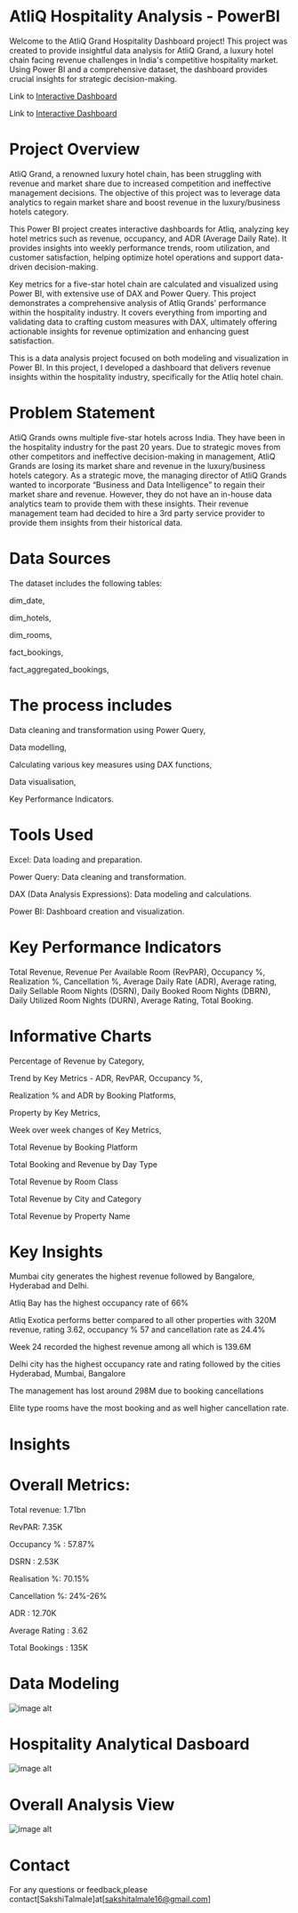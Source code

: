 # AtliQ Hospitality Analysis - PowerBI

Welcome to the AtliQ Grand Hospitality Dashboard project! This project was created to provide insightful data analysis for AtliQ Grand, a luxury hotel chain facing revenue challenges in India's competitive hospitality market. Using Power BI and a comprehensive dataset, the dashboard provides crucial insights for strategic decision-making.

Link to [Interactive Dashboard](https://app.powerbi.com/groups/81c1e812-f56a-4f75-9169-585568aad60f/reports/46cd17d9-2920-494e-ad2a-ab8789bc39e5/9aba98db1e4ad887c6eb?experience=power-bi)

Link to [Interactive Dashboard](https://app.powerbi.com/groups/81c1e812-f56a-4f75-9169-585568aad60f/reports/8bacf2ed-8fa5-49e5-9580-b5097d6cedcb/c66ec7f2c5cc9ae02f1c?experience=power-bi)

# Project Overview
AtliQ Grand, a renowned luxury hotel chain, has been struggling with revenue and market share due to increased competition and ineffective management decisions. The objective of this project was to leverage data analytics to regain market share and boost revenue in the luxury/business hotels category.

This Power BI project creates interactive dashboards for Atliq, analyzing key hotel metrics such as revenue, occupancy, and ADR (Average Daily Rate). It provides insights into weekly performance trends, room utilization, and customer satisfaction, helping optimize hotel operations and support data-driven decision-making.

Key metrics for a five-star hotel chain are calculated and visualized using Power BI, with extensive use of DAX and Power Query. This project demonstrates a comprehensive analysis of Atliq Grands' performance within the hospitality industry. It covers everything from importing and validating data to crafting custom measures with DAX, ultimately offering actionable insights for revenue optimization and enhancing guest satisfaction.

This is a data analysis project focused on both modeling and visualization in Power BI. In this project, I developed a dashboard that delivers revenue insights within the hospitality industry, specifically for the Atliq hotel chain.

# Problem Statement
AtliQ Grands owns multiple five-star hotels across India. They have been in the hospitality industry for the past 20 years. Due to strategic moves from other competitors and ineffective decision-making in management, AtliQ Grands are losing its market share and revenue in the luxury/business hotels category. As a strategic move, the managing director of AtliQ Grands wanted to incorporate “Business and Data Intelligence” to regain their market share and revenue. However, they do not have an in-house data analytics team to provide them with these insights.
Their revenue management team had decided to hire a 3rd party service provider to provide them insights from their historical data.

# Data Sources
The dataset includes the following tables:

dim_date,

dim_hotels,

dim_rooms,

fact_bookings,

fact_aggregated_bookings,

# The process includes

Data cleaning and transformation using Power Query,

Data modelling,

Calculating various key measures using DAX functions,

Data visualisation,

Key Performance Indicators.

# Tools Used
Excel: Data loading and preparation.

Power Query: Data cleaning and transformation.

DAX (Data Analysis Expressions): Data modeling and calculations.

Power BI: Dashboard creation and visualization.

# Key Performance Indicators

Total Revenue,
Revenue Per Available Room (RevPAR),
Occupancy %,
Realization %,
Cancellation %,
Average Daily Rate (ADR),
Average rating,
Daily Sellable Room Nights (DSRN),
Daily Booked Room Nights (DBRN),
Daily Utilized Room Nights (DURN),
Average Rating,
Total Booking.

# Informative Charts
Percentage of Revenue by Category,

Trend by Key Metrics - ADR, RevPAR, Occupancy %,

Realization % and ADR by Booking Platforms,

Property by Key Metrics,

Week over week changes of Key Metrics,

Total Revenue by Booking Platform

Total Booking and Revenue by Day Type

Total Revenue by Room Class

Total Revenue by City and Category

Total Revenue by Property Name

# Key Insights

Mumbai city generates the highest revenue followed by Bangalore, Hyderabad and Delhi.

Atliq Bay has the highest occupancy rate of 66%

Atliq Exotica performs better compared to all other properties with 320M revenue, rating 3.62, occupancy % 57 and cancellation rate as 24.4%

Week 24 recorded the highest revenue among all which is 139.6M

Delhi city has the highest occupancy rate and rating followed by the cities Hyderabad, Mumbai, Bangalore

The management has lost around 298M due to booking cancellations

Elite type rooms have the most booking and as well higher cancellation rate.

# Insights
# Overall Metrics:

Total revenue: 1.71bn

RevPAR: 7.35K

Occupancy % : 57.87%

DSRN : 2.53K

Realisation %: 70.15%

Cancellation %: 24%-26%

ADR : 12.70K

Average Rating : 3.62

Total Bookings : 135K

# Data Modeling
![image alt](https://github.com/Saktalmale16/PowerBi_dashboard_project/blob/81a12bd91918922d6234d5181b76eb62dabc77ed/Data%20Modeling%20Power%20BI.PNG)


# Hospitality Analytical Dasboard 
![image alt](https://github.com/Saktalmale16/PowerBi_dashboard_project-1/blob/57ee3a2fc109b8f9c51f03ad1b9a8ad718022ae5/Hospitality%20Dashboard.PNG)
# Overall Analysis View
![image alt](https://github.com/Saktalmale16/PowerBi_dashboard_project/blob/994dbdd8321989996b3985c724f24155881ab5a4/Hospitality%20Dashboard%20Power%20BI.PNG)

# Contact
For any questions or feedback,please contact[SakshiTalmale]at[sakshitalmale16@gmail.com]
